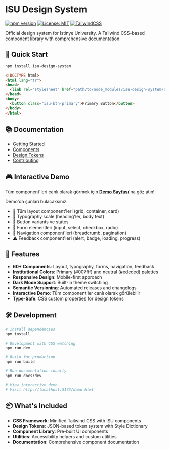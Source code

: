 # ISU Design System

[![npm version](https://img.shields.io/npm/v/isu-design-system.svg)](https://www.npmjs.com/package/isu-design-system)
[![License: MIT](https://img.shields.io/badge/License-MIT-yellow.svg)](https://opensource.org/licenses/MIT)
[![TailwindCSS](https://img.shields.io/badge/Tailwind-3.x-38BDF8?logo=tailwind-css&logoColor=white)](https://tailwindcss.com)

Official design system for Istinye University. A Tailwind CSS-based component library with comprehensive documentation.

## 🚀 Quick Start

```bash
npm install isu-design-system
```

```html
<!DOCTYPE html>
<html lang="tr">
<head>
  <link rel="stylesheet" href="path/to/node_modules/isu-design-system/dist/isu.css" />
</head>
<body>
  <button class="isu-btn-primary">Primary Button</button>
</body>
</html>
```

## 📚 Documentation

- [Getting Started](./getting-started)
- [Components](./components/button)
- [Design Tokens](./tokens)
- [Contributing](./contributing)

## 🎮 Interactive Demo

Tüm component'leri canlı olarak görmek için **[Demo Sayfası](/demo.html)**'na göz atın!

Demo'da şunları bulacaksınız:
- 🎨 Tüm layout component'leri (grid, container, card)
- 📝 Typography scale (heading'ler, body text)
- 🔘 Button variants ve states
- 📝 Form elementleri (input, select, checkbox, radio)
- 🧭 Navigation component'leri (breadcrumb, pagination)
- ⚠️ Feedback component'leri (alert, badge, loading, progress)

## 🎨 Features

- **60+ Components**: Layout, typography, forms, navigation, feedback
- **Institutional Colors**: Primary (#007fff) and neutral (#ededed) palettes
- **Responsive Design**: Mobile-first approach
- **Dark Mode Support**: Built-in theme switching
- **Semantic Versioning**: Automated releases and changelogs
- **Interactive Demo**: Tüm component'ler canlı olarak görülebilir
- **Type-Safe**: CSS custom properties for design tokens

## 🛠️ Development

```bash
# Install dependencies
npm install

# Development with CSS watching
npm run dev

# Build for production
npm run build

# Run documentation locally
npm run docs:dev

# View interactive demo
# Visit http://localhost:5173/demo.html
```

## 📦 What's Included

- **CSS Framework**: Minified Tailwind CSS with ISU components
- **Design Tokens**: JSON-based token system with Style Dictionary
- **Component Library**: Pre-built UI components
- **Utilities**: Accessibility helpers and custom utilities
- **Documentation**: Comprehensive component documentation
